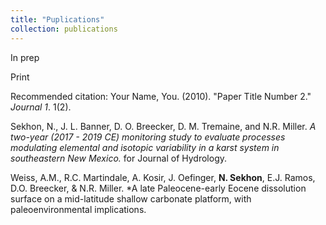 ```yaml
---
title: "Puplications"
collection: publications
---
```

In prep

Print

Recommended citation: Your Name, You. (2010). "Paper Title Number 2." <i>Journal 1</i>. 1(2).

Sekhon, N., J. L. Banner, D. O. Breecker, D. M. Tremaine, and N.R. Miller. *A two-year (2017 - 2019 CE) monitoring study to evaluate processes modulating elemental and isotopic variability in a karst system in southeastern New Mexico.* for Journal of Hydrology.

Weiss, A.M., R.C. Martindale, A. Kosir, J. Oefinger, **N. Sekhon**, E.J. Ramos, D.O. Breecker, & N.R. Miller. *A late Paleocene-early Eocene dissolution surface on a mid-latitude shallow carbonate platform, with paleoenvironmental implications.
